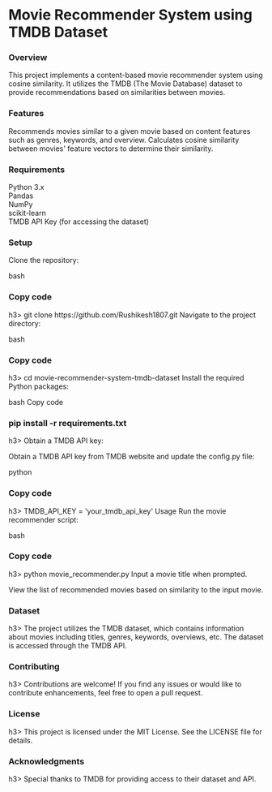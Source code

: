 <h1>Movie Recommender System using TMDB Dataset</h1>
<h3>Overview</h3>
This project implements a content-based movie recommender system using cosine similarity. It utilizes the TMDB (The Movie Database) dataset to provide recommendations based on similarities between movies.

<h3>Features</h3>
Recommends movies similar to a given movie based on content features such as genres, keywords, and overview.
Calculates cosine similarity between movies' feature vectors to determine their similarity.
<h3>Requirements</h3>
Python 3.x<br>
Pandas<br>
NumPy<br>
scikit-learn<br>
TMDB API Key (for accessing the dataset)<br>
<h3>Setup</h3>
Clone the repository:

bash
<h3>Copy code</h3>h3>
git clone https://github.com/Rushikesh1807.git
Navigate to the project directory:

bash
<h3>Copy code</h3>h3>
cd movie-recommender-system-tmdb-dataset
Install the required Python packages:

bash
Copy code
<h3>pip install -r requirements.txt</h3>h3>
Obtain a TMDB API key:

Obtain a TMDB API key from TMDB website and update the config.py file:

python
<h3>Copy code</h3>h3>
TMDB_API_KEY = 'your_tmdb_api_key'
Usage
Run the movie recommender script:

bash
<h3>Copy code</h3>h3>
python movie_recommender.py
Input a movie title when prompted.

View the list of recommended movies based on similarity to the input movie.

<h3>Dataset</h3>h3>
The project utilizes the TMDB dataset, which contains information about movies including titles, genres, keywords, overviews, etc. The dataset is accessed through the TMDB API.

<h3>Contributing</h3>h3>
Contributions are welcome! If you find any issues or would like to contribute enhancements, feel free to open a pull request.

<h3>License</h3>h3>
This project is licensed under the MIT License. See the LICENSE file for details.

<h3>Acknowledgments</h3>h3>
Special thanks to TMDB for providing access to their dataset and API.
